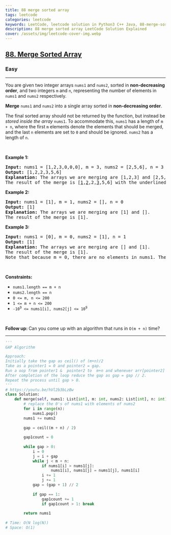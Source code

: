 ```yaml
---
title: 88 merge sorted array
tags: leetcode
categories: leetcode
keywords: LeetCode, leetcode solution in Python3 C++ Java, 88-merge-sorted-array solution
description: 88 merge sorted array LeetCode Solution Explained
cover: /assets/img/leetcode-cover-img.webp
---
```





<h2><a href="https://leetcode.com/problems/merge-sorted-array/">88. Merge Sorted Array</a></h2><h3>Easy</h3><hr><div><p>You are given two integer arrays <code>nums1</code> and <code>nums2</code>, sorted in <strong>non-decreasing order</strong>, and two integers <code>m</code> and <code>n</code>, representing the number of elements in <code>nums1</code> and <code>nums2</code> respectively.</p>

<p><strong>Merge</strong> <code>nums1</code> and <code>nums2</code> into a single array sorted in <strong>non-decreasing order</strong>.</p>

<p>The final sorted array should not be returned by the function, but instead be <em>stored inside the array </em><code>nums1</code>. To accommodate this, <code>nums1</code> has a length of <code>m + n</code>, where the first <code>m</code> elements denote the elements that should be merged, and the last <code>n</code> elements are set to <code>0</code> and should be ignored. <code>nums2</code> has a length of <code>n</code>.</p>

<p>&nbsp;</p>
<p><strong>Example 1:</strong></p>

<pre><strong>Input:</strong> nums1 = [1,2,3,0,0,0], m = 3, nums2 = [2,5,6], n = 3
<strong>Output:</strong> [1,2,2,3,5,6]
<strong>Explanation:</strong> The arrays we are merging are [1,2,3] and [2,5,6].
The result of the merge is [<u>1</u>,<u>2</u>,2,<u>3</u>,5,6] with the underlined elements coming from nums1.
</pre>

<p><strong>Example 2:</strong></p>

<pre><strong>Input:</strong> nums1 = [1], m = 1, nums2 = [], n = 0
<strong>Output:</strong> [1]
<strong>Explanation:</strong> The arrays we are merging are [1] and [].
The result of the merge is [1].
</pre>

<p><strong>Example 3:</strong></p>

<pre><strong>Input:</strong> nums1 = [0], m = 0, nums2 = [1], n = 1
<strong>Output:</strong> [1]
<strong>Explanation:</strong> The arrays we are merging are [] and [1].
The result of the merge is [1].
Note that because m = 0, there are no elements in nums1. The 0 is only there to ensure the merge result can fit in nums1.
</pre>

<p>&nbsp;</p>
<p><strong>Constraints:</strong></p>

<ul>
	<li><code>nums1.length == m + n</code></li>
	<li><code>nums2.length == n</code></li>
	<li><code>0 &lt;= m, n &lt;= 200</code></li>
	<li><code>1 &lt;= m + n &lt;= 200</code></li>
	<li><code>-10<sup>9</sup> &lt;= nums1[i], nums2[j] &lt;= 10<sup>9</sup></code></li>
</ul>

<p>&nbsp;</p>
<p><strong>Follow up: </strong>Can you come up with an algorithm that runs in <code>O(m + n)</code> time?</p>
</div>

---




```python
'''
GAP Algorithm

Approach:
Initially take the gap as ceil() of (m+n)/2
Take as a pointer1 = 0 and pointer2 = gap.
Run a oop from pointer1 &  pointer2 to  m+n and whenever arr[pointer2] < arr[pointer1], swap those.
After completion of the loop reduce the gap as gap = gap // 2.
Repeat the process until gap > 0.
'''
# https://youtu.be/hVl2b3bLzBw
class Solution:
    def merge(self, nums1: List[int], m: int, nums2: List[int], n: int) -> None:
        # replace the 0's of nums1 with elements of nums2
        for i in range(n):
            nums1.pop()
        nums1 += nums2
            
        gap = ceil((m + n) / 2)
        
        gap1count = 0
        
        while gap > 0:
            i = 0
            j = i + gap
            while j < m + n:
                if nums1[i] > nums1[j]:
                    nums1[i], nums1[j] = nums1[j], nums1[i]
                i += 1
                j += 1
            gap = (gap + 1) // 2
            
            if gap == 1:
                gap1count += 1
                if gap1count > 1: break
                
        return nums1
    
# Time: O(N log(N))
# Space: O(1)

```
